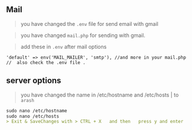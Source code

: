 ## Mail

> you have changed the `.env` file for send email with gmail

> you have changed `mail.php`  for sending with gmail.

> add these in `.env` after mail options

```
'default' => env('MAIL_MAILER', 'smtp'), //and more in your mail.php
//  also check the .env file .
```





## server options

> you have changed the name in /etc/hostname and /etc/hosts | to `arash`

```markdown
sudo nano /etc/hostname
sudo nano /etc/hosts
> Exit & SaveChanges with > CTRL + X   and then   press y and enter
```